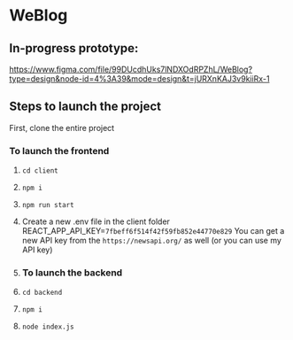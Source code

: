 # WeBlog
## In-progress prototype: 
https://www.figma.com/file/99DUcdhUks7lNDXOdRPZhL/WeBlog?type=design&node-id=4%3A39&mode=design&t=jURXnKAJ3v9kiiRx-1

## Steps to launch the project
First, clone the entire project

### To launch the frontend 
1. `cd client`
2. `npm i`
3. `npm run start`
4. Create a new .env file in the client folder
REACT_APP_API_KEY=`7fbeff6f514f42f59fb852e44770e829`
You can get a new API key from the `https://newsapi.org/` as well (or you can use my API key)

5. ### To launch the backend
6. `cd backend`
2. `npm i`
3. `node index.js`
